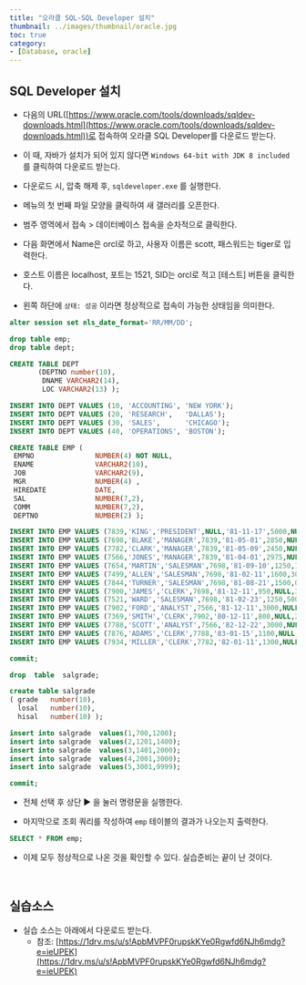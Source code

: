```yaml
---
title: "오라클 SQL-SQL Developer 설치"
thumbnail: ../images/thumbnail/oracle.jpg
toc: true
category:
- [Database, oracle]
---
```


## SQL Developer 설치
- 다음의 URL([https://www.oracle.com/tools/downloads/sqldev-downloads.html](https://www.oracle.com/tools/downloads/sqldev-downloads.html))로 접속하여 오라클 SQL Developer를 다운로드 받는다.

- 이 때, 자바가 설치가 되어 있지 않다면 `Windows 64-bit with JDK 8 included` 를 클릭하여 다운로드 받는다.

- 다운로드 시, 압축 해제 후, `sqldeveloper.exe` 를 실행한다.

- 메뉴의 첫 번째 파일 모양을 클릭하여 새 갤러리를 오픈한다.

- 범주 영역에서 접속 > 데이터베이스 접속을 순차적으로 클릭한다.

- 다음 화면에서 Name은 orcl로 하고, 사용자 이름은 scott, 패스워드는 tiger로 입력한다.

- 호스트 이름은 localhost, 포트는 1521, SID는 orcl로 적고 [테스트] 버튼을 클릭한다.

- 왼쪽 하단에 `상태: 성공` 이라면 정상적으로 접속이 가능한 상태임을 의미한다.

```sql
alter session set nls_date_format='RR/MM/DD';

drop table emp;
drop table dept;

CREATE TABLE DEPT
       (DEPTNO number(10),
        DNAME VARCHAR2(14),
        LOC VARCHAR2(13) );

INSERT INTO DEPT VALUES (10, 'ACCOUNTING', 'NEW YORK');
INSERT INTO DEPT VALUES (20, 'RESEARCH',   'DALLAS');
INSERT INTO DEPT VALUES (30, 'SALES',      'CHICAGO');
INSERT INTO DEPT VALUES (40, 'OPERATIONS', 'BOSTON');

CREATE TABLE EMP (
 EMPNO               NUMBER(4) NOT NULL,
 ENAME               VARCHAR2(10),
 JOB                 VARCHAR2(9),
 MGR                 NUMBER(4) ,
 HIREDATE            DATE,
 SAL                 NUMBER(7,2),
 COMM                NUMBER(7,2),
 DEPTNO              NUMBER(2) );

INSERT INTO EMP VALUES (7839,'KING','PRESIDENT',NULL,'81-11-17',5000,NULL,10);
INSERT INTO EMP VALUES (7698,'BLAKE','MANAGER',7839,'81-05-01',2850,NULL,30);
INSERT INTO EMP VALUES (7782,'CLARK','MANAGER',7839,'81-05-09',2450,NULL,10);
INSERT INTO EMP VALUES (7566,'JONES','MANAGER',7839,'81-04-01',2975,NULL,20);
INSERT INTO EMP VALUES (7654,'MARTIN','SALESMAN',7698,'81-09-10',1250,1400,30);
INSERT INTO EMP VALUES (7499,'ALLEN','SALESMAN',7698,'81-02-11',1600,300,30);
INSERT INTO EMP VALUES (7844,'TURNER','SALESMAN',7698,'81-08-21',1500,0,30);
INSERT INTO EMP VALUES (7900,'JAMES','CLERK',7698,'81-12-11',950,NULL,30);
INSERT INTO EMP VALUES (7521,'WARD','SALESMAN',7698,'81-02-23',1250,500,30);
INSERT INTO EMP VALUES (7902,'FORD','ANALYST',7566,'81-12-11',3000,NULL,20);
INSERT INTO EMP VALUES (7369,'SMITH','CLERK',7902,'80-12-11',800,NULL,20);
INSERT INTO EMP VALUES (7788,'SCOTT','ANALYST',7566,'82-12-22',3000,NULL,20);
INSERT INTO EMP VALUES (7876,'ADAMS','CLERK',7788,'83-01-15',1100,NULL,20);
INSERT INTO EMP VALUES (7934,'MILLER','CLERK',7782,'82-01-11',1300,NULL,10);

commit;

drop  table  salgrade;

create table salgrade
( grade   number(10),
  losal   number(10),
  hisal   number(10) );

insert into salgrade  values(1,700,1200);
insert into salgrade  values(2,1201,1400);
insert into salgrade  values(3,1401,2000);
insert into salgrade  values(4,2001,3000);
insert into salgrade  values(5,3001,9999);

commit;
```

- 전체 선택 후 상단 ▶️ 을 눌러 명령문을 실행한다.

- 마지막으로 조회 쿼리를 작성하여 `emp` 테이블의 결과가 나오는지 출력한다.

```sql
SELECT * FROM emp;
```

- 이제 모두 정상적으로 나온 것을 확인할 수 있다. 실습준비는 끝이 난 것이다.

</br>

## 실습소스

- 실습 소스는 아래에서 다운로드 받는다.
    - 참조: [https://1drv.ms/u/s!ApbMVPF0rupskKYe0Rgwfd6NJh6mdg?e=ieUPEK](https://1drv.ms/u/s!ApbMVPF0rupskKYe0Rgwfd6NJh6mdg?e=ieUPEK)